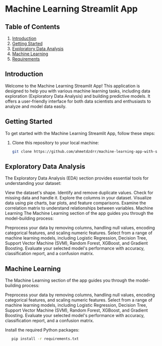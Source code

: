 # Machine Learning Streamlit App


## Table of Contents
1. [Introduction](#introduction)
2. [Getting Started](#getting-started)
3. [Exploratory Data Analysis](#exploratory-data-analysis)
4. [Machine Learning](#machine-learning)
5. [Requirements](#requirements)

## Introduction
Welcome to the Machine Learning Streamlit App! This application is designed to help you with various machine learning tasks, including data exploration (Exploratory Data Analysis) and building predictive models. It offers a user-friendly interface for both data scientists and enthusiasts to analyze and model data easily.

## Getting Started
To get started with the Machine Learning Streamlit App, follow these steps:

1. Clone this repository to your local machine:
   ```bash
   git clone https://github.com/ahmetdzdrr/machine-learning-app-with-streamlit.git


## Exploratory Data Analysis
The Exploratory Data Analysis (EDA) section provides essential tools for understanding your dataset:

View the dataset's shape.
Identify and remove duplicate values.
Check for missing data and handle it.
Explore the columns in your dataset.
Visualize data using pie charts, bar plots, and feature comparisons.
Examine the correlation matrix to understand relationships between variables.
Machine Learning
The Machine Learning section of the app guides you through the model-building process:

Preprocess your data by removing columns, handling null values, encoding categorical features, and scaling numeric features.
Select from a range of machine learning models, including Logistic Regression, Decision Tree, Support Vector Machine (SVM), Random Forest, XGBoost, and Gradient Boosting.
Evaluate your selected model's performance with accuracy, classification report, and a confusion matrix.

## Machine Learning
The Machine Learning section of the app guides you through the model-building process:

Preprocess your data by removing columns, handling null values, encoding categorical features, and scaling numeric features.
Select from a range of machine learning models, including Logistic Regression, Decision Tree, Support Vector Machine (SVM), Random Forest, XGBoost, and Gradient Boosting.
Evaluate your selected model's performance with accuracy, classification report, and a confusion matrix.

Install the required Python packages:

```bash
   pip install -r requirements.txt


